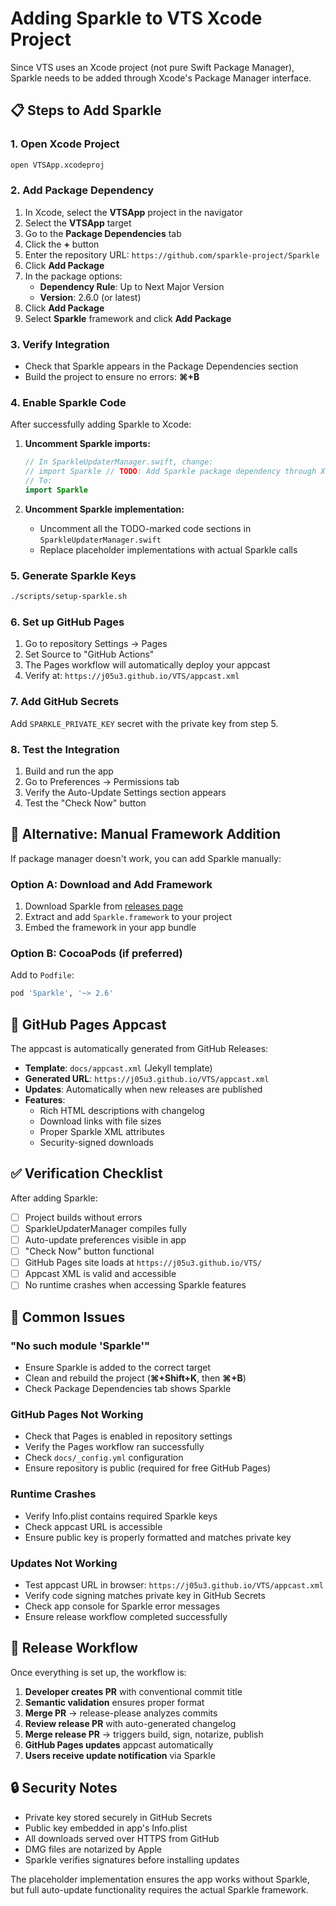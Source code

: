 # Adding Sparkle to VTS Xcode Project

Since VTS uses an Xcode project (not pure Swift Package Manager), Sparkle needs to be added through Xcode's Package Manager interface.

## 📋 Steps to Add Sparkle

### 1. Open Xcode Project
```bash
open VTSApp.xcodeproj
```

### 2. Add Package Dependency
1. In Xcode, select the **VTSApp** project in the navigator
2. Select the **VTSApp** target
3. Go to the **Package Dependencies** tab
4. Click the **+** button
5. Enter the repository URL: `https://github.com/sparkle-project/Sparkle`
6. Click **Add Package**
7. In the package options:
   - **Dependency Rule**: Up to Next Major Version
   - **Version**: 2.6.0 (or latest)
8. Click **Add Package**
9. Select **Sparkle** framework and click **Add Package**

### 3. Verify Integration
- Check that Sparkle appears in the Package Dependencies section
- Build the project to ensure no errors: **⌘+B**

### 4. Enable Sparkle Code
After successfully adding Sparkle to Xcode:

1. **Uncomment Sparkle imports:**
   ```swift
   // In SparkleUpdaterManager.swift, change:
   // import Sparkle // TODO: Add Sparkle package dependency through Xcode
   // To:
   import Sparkle
   ```

2. **Uncomment Sparkle implementation:**
   - Uncomment all the TODO-marked code sections in `SparkleUpdaterManager.swift`
   - Replace placeholder implementations with actual Sparkle calls

### 5. Generate Sparkle Keys
```bash
./scripts/setup-sparkle.sh
```

### 6. Set up GitHub Pages
1. Go to repository Settings → Pages
2. Set Source to "GitHub Actions"
3. The Pages workflow will automatically deploy your appcast
4. Verify at: `https://j05u3.github.io/VTS/appcast.xml`

### 7. Add GitHub Secrets
Add `SPARKLE_PRIVATE_KEY` secret with the private key from step 5.

### 8. Test the Integration
1. Build and run the app
2. Go to Preferences → Permissions tab
3. Verify the Auto-Update Settings section appears
4. Test the "Check Now" button

## 🔧 Alternative: Manual Framework Addition

If package manager doesn't work, you can add Sparkle manually:

### Option A: Download and Add Framework
1. Download Sparkle from [releases page](https://github.com/sparkle-project/Sparkle/releases)
2. Extract and add `Sparkle.framework` to your project
3. Embed the framework in your app bundle

### Option B: CocoaPods (if preferred)
Add to `Podfile`:
```ruby
pod 'Sparkle', '~> 2.6'
```

## 📡 GitHub Pages Appcast

The appcast is automatically generated from GitHub Releases:
- **Template**: `docs/appcast.xml` (Jekyll template)
- **Generated URL**: `https://j05u3.github.io/VTS/appcast.xml`
- **Updates**: Automatically when new releases are published
- **Features**: 
  - Rich HTML descriptions with changelog
  - Download links with file sizes
  - Proper Sparkle XML attributes
  - Security-signed downloads

## ✅ Verification Checklist

After adding Sparkle:
- [ ] Project builds without errors
- [ ] SparkleUpdaterManager compiles fully
- [ ] Auto-update preferences visible in app
- [ ] "Check Now" button functional
- [ ] GitHub Pages site loads at `https://j05u3.github.io/VTS/`
- [ ] Appcast XML is valid and accessible
- [ ] No runtime crashes when accessing Sparkle features

## 🐛 Common Issues

### "No such module 'Sparkle'"
- Ensure Sparkle is added to the correct target
- Clean and rebuild the project (**⌘+Shift+K**, then **⌘+B**)
- Check Package Dependencies tab shows Sparkle

### GitHub Pages Not Working
- Check that Pages is enabled in repository settings
- Verify the Pages workflow ran successfully
- Check `docs/_config.yml` configuration
- Ensure repository is public (required for free GitHub Pages)

### Runtime Crashes
- Verify Info.plist contains required Sparkle keys
- Check appcast URL is accessible
- Ensure public key is properly formatted and matches private key

### Updates Not Working
- Test appcast URL in browser: `https://j05u3.github.io/VTS/appcast.xml`
- Verify code signing matches private key in GitHub Secrets
- Check app console for Sparkle error messages
- Ensure release workflow completed successfully

## 🚀 Release Workflow

Once everything is set up, the workflow is:

1. **Developer creates PR** with conventional commit title
2. **Semantic validation** ensures proper format
3. **Merge PR** → release-please analyzes commits
4. **Review release PR** with auto-generated changelog
5. **Merge release PR** → triggers build, sign, notarize, publish
6. **GitHub Pages updates** appcast automatically
7. **Users receive update notification** via Sparkle

## 🔒 Security Notes

- Private key stored securely in GitHub Secrets
- Public key embedded in app's Info.plist
- All downloads served over HTTPS from GitHub
- DMG files are notarized by Apple
- Sparkle verifies signatures before installing updates

The placeholder implementation ensures the app works without Sparkle, but full auto-update functionality requires the actual Sparkle framework.
